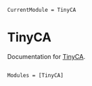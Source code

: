 ```@meta
CurrentModule = TinyCA
```

# TinyCA

Documentation for [TinyCA](https://github.com/exAClior/TinyCA.jl).

```@index
```

```@autodocs
Modules = [TinyCA]
```
